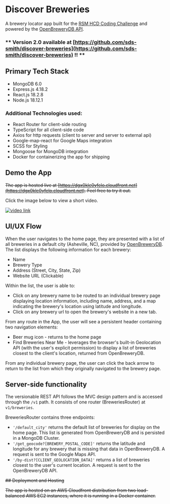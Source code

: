 # Discover Breweries

A brewery locator app built for the [RSM HCD Coding Challenge](<https://rsm-hcd-coding-challenge.s3.amazonaws.com/requirements/RSM+HCD+Coding+Challenge+Instructions+(1).pdf>) and powered by the [OpenBreweryDB API](https://www.openbrewerydb.org/documentation).

### ** Version 2.0 available at [https://github.com/sds-smith/discover-breweries](https://github.com/sds-smith/discover-breweries) !! **

## Primary Tech Stack

- MongoDB 6.0
- Express.js 4.18.2
- React.js 18.2.8
- Node.js 18.12.1

### Additional Technologies used:

- React Router for client-side routing
- TypeScript for all client-side code
- Axios for http requests (client to server and server to external api)
- Google-map-react for Google Maps integration
- SCSS for Styling
- Mongoose for MongoDB integration
- Docker for containerizing the app for shipping

## Demo the App

~~The app is hosted live at [https://dgx0klc0yfelo.cloudfront.net](https://dgx0klc0yfelo.cloudfront.net). Feel free to try it out.~~

Click the image below to view a short video.

[![video link](http://img.youtube.com/vi/AsdvD8i8Wd4/0.jpg)](https://youtu.be/AsdvD8i8Wd4)

## UI/UX Flow

When the user navigates to the home page, they are presented with a list of all breweries in a default city (Asheville, NC), provided by [OpenBreweryDB](https://www.openbrewerydb.org/documentation). The list displays the following information for each brewery:

- Name
- Brewery Type
- Address (Street, City, State, Zip)
- Website URL (Clickable)

Within the list, the user is able to:

- Click on any brewery name to be routed to an individual brewery page displaying location information, including name, address, and a map indicating the brewery's location using latitude and longitude.
- Click on any brewery url to open the brewery's website in a new tab.

From any route in the App, the user will see a persistent header containing two navigation elements:

- Beer mug icon - returns to the home page
- Find Breweries Near Me - leverages the browser's built-in Geolocation API (with the user's explicit permission) to display a list of breweries closest to the client's location, returned from OpenBreweryDB.

From any individual brewery page, the user can click the back arrow to return to the list from which they originally navigated to the brewery page.

## Server-side functionality

The versionable REST API follows the MVC design pattern and is accessed through the `/v1` path. It consists of one router (BreweriesRouter) at `v1/breweries`.

BreweriesRouter contains three endpoints:

- `'/default_city'` returns the default list of breweries for display on the home page. This list is generated from OpenBreweryDB and is persisted in a MongoDB Cluster.
- `'/get_geocode?[BREWERY_POSTAL_CODE]'` returns the latitude and longitude for any brewery that is missing that data in OpenBreweryDB. A request is sent to the Google Maps API.
- `'/by-dist?[CLIENT_GEOLOCATION_DATA]'` returns a list of breweries closest to the user's current location. A request is sent to the OpenBreweryDB API.

~~## Deployment and Hosting~~

~~The app is hosted on an AWS Cloudfront distribution from two load-balanced AWS EC2 instances, where it is running in a Docker container.~~
